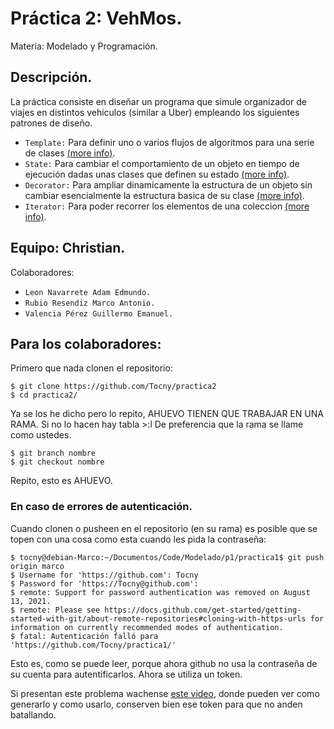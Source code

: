 Práctica 2: VehMos.
====================
Materia: Modelado y Programación.

## Descripción.
La práctica consiste en diseñar un programa que simule organizador de viajes en distintos vehiculos (similar a Uber) empleando los siguientes patrones de diseño.
* `Template:` Para definir uno o varios flujos de algoritmos para una serie de clases [(more info)](https://refactoring.guru/es/design-patterns/template-method).
* `State:` Para cambiar el comportamiento de un objeto en tiempo de ejecución dadas unas clases que definen su estado [(more info)](https://refactoring.guru/es/design-patterns/state).
* `Decorator:` Para ampliar dinamicamente la estructura de un objeto sin cambiar esencialmente la estructura basica de su clase [(more info)](https://refactoring.guru/es/design-patterns/decorator).
* `Iterator:` Para poder recorrer los elementos de una coleccion [(more info)](https://refactoring.guru/es/design-patterns/iterator).


## Equipo: Christian.
Colaboradores:
* `Leon Navarrete Adam Edmundo.`
* `Rubio Resendiz Marco Antonio.`
* `Valencia Pérez Guillermo Emanuel.`

## Para los colaboradores:
Primero que nada clonen el repositorio:
```
$ git clone https://github.com/Tocny/practica2
$ cd practica2/
```

Ya se los he dicho pero lo repito, AHUEVO TIENEN QUE TRABAJAR EN UNA RAMA. Si no lo hacen hay tabla >:l
De preferencia que la rama se llame como ustedes.
```
$ git branch nombre
$ git checkout nombre
```
Repito, esto es AHUEVO.

### En caso de errores de autenticación.
Cuando clonen o pusheen en el repositorio (en su rama) es posible que se topen con una cosa como esta cuando les pida la contraseña:
```
$ tocny@debian-Marco:~/Documentos/Code/Modelado/p1/practica1$ git push origin marco
$ Username for 'https://github.com': Tocny
$ Password for 'https://Tocny@github.com': 
$ remote: Support for password authentication was removed on August 13, 2021.
$ remote: Please see https://docs.github.com/get-started/getting-started-with-git/about-remote-repositories#cloning-with-https-urls for information on currently recommended modes of authentication.
$ fatal: Autenticación falló para 'https://github.com/Tocny/practica1/'
```
Esto es, como se puede leer, porque ahora github no usa la contraseña de su cuenta para autentificarlos. Ahora se utiliza un token.

Si presentan este problema wachense [este video](https://www.youtube.com/watch?v=2nzOI-ynXF4&t=308s), donde pueden ver como generarlo y como usarlo, conserven bien ese token para que no anden batallando.

